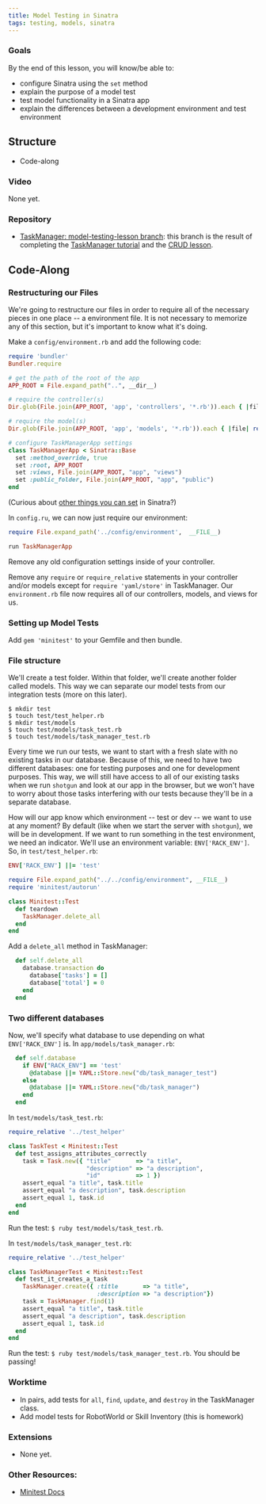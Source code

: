 ```yaml
---
title: Model Testing in Sinatra
tags: testing, models, sinatra
---
```

### Goals

By the end of this lesson, you will know/be able to:

* configure Sinatra using the `set` method
* explain the purpose of a model test
* test model functionality in a Sinatra app
* explain the differences between a development environment and test environment

## Structure

* Code-along

### Video

None yet.

### Repository

* [TaskManager: model-testing-lesson branch](https://github.com/turingschool-examples/task-manager/tree/model-testing-lesson): this branch is the result of completing the [TaskManager tutorial](https://github.com/JumpstartLab/curriculum/blob/master/source/projects/task_manager.markdown) and the [CRUD lesson](https://github.com/turingschool/lesson_plans/blob/master/ruby_02-web_applications_with_ruby/crud_sinatra.markdown).

## Code-Along

### Restructuring our Files

We're going to restructure our files in order to require all of the necessary pieces in one place -- a environment file. It is not necessary to memorize any of this section, but it's important to know what it's doing. 

Make a `config/environment.rb` and add the following code:

```ruby
require 'bundler'
Bundler.require

# get the path of the root of the app
APP_ROOT = File.expand_path("..", __dir__)

# require the controller(s)
Dir.glob(File.join(APP_ROOT, 'app', 'controllers', '*.rb')).each { |file| require file }

# require the model(s)
Dir.glob(File.join(APP_ROOT, 'app', 'models', '*.rb')).each { |file| require file }

# configure TaskManagerApp settings
class TaskManagerApp < Sinatra::Base
  set :method_override, true
  set :root, APP_ROOT
  set :views, File.join(APP_ROOT, "app", "views")
  set :public_folder, File.join(APP_ROOT, "app", "public")
end
```

(Curious about [other things you can set](http://www.sinatrarb.com/intro.html#Available%20Settings) in Sinatra?)

In `config.ru`, we can now just require our environment:

```ruby
require File.expand_path('../config/environment',  __FILE__)

run TaskManagerApp
```

Remove any old configuration settings inside of your controller.

Remove any `require` or `require_relative` statements in your controller and/or models except for `require 'yaml/store'` in TaskManager. Our `environment.rb` file now requires all of our controllers, models, and views for us. 

### Setting up Model Tests

Add `gem 'minitest'` to your Gemfile and then bundle.

### File structure

We'll create a test folder. Within that folder, we'll create another folder called models. This way we can separate our model tests from our integration tests (more on this later). 

```
$ mkdir test
$ touch test/test_helper.rb
$ mkdir test/models
$ touch test/models/task_test.rb
$ touch test/models/task_manager_test.rb
```

Every time we run our tests, we want to start with a fresh slate with no existing tasks in our database. Because of this, we need to have two different databases: one for testing purposes and one for development purposes. This way, we will still have access to all of our existing tasks when we run `shotgun` and look at our app in the browser, but we won't have to worry about those tasks interfering with our tests because they'll be in a separate database.

How will our app know which environment -- test or dev -- we want to use at any moment? By default (like when we start the server with `shotgun`), we will be in development. If we want to run something in the test environment, we need an indicator. We'll use an environment variable: `ENV['RACK_ENV']`. So, in `test/test_helper.rb`:

```ruby
ENV['RACK_ENV'] ||= 'test'

require File.expand_path("../../config/environment", __FILE__)
require 'minitest/autorun'

class Minitest::Test 
  def teardown
    TaskManager.delete_all
  end
end

```

Add a `delete_all` method in TaskManager:

```ruby
  def self.delete_all
    database.transaction do
      database['tasks'] = []
      database['total'] = 0
    end
  end
```

### Two different databases

Now, we'll specify what database to use depending on what `ENV['RACK_ENV']` is. In `app/models/task_manager.rb`:

```ruby
  def self.database
    if ENV["RACK_ENV"] == 'test'
      @database ||= YAML::Store.new("db/task_manager_test")
    else
      @database ||= YAML::Store.new("db/task_manager")
    end
  end
```

In `test/models/task_test.rb`:

```ruby
require_relative '../test_helper'

class TaskTest < Minitest::Test 
  def test_assigns_attributes_correctly
    task = Task.new({ "title"       => "a title", 
                      "description" => "a description",
                      "id"          => 1 })
    assert_equal "a title", task.title
    assert_equal "a description", task.description
    assert_equal 1, task.id
  end
end
```

Run the test: `$ ruby test/models/task_test.rb`.

In `test/models/task_manager_test.rb`:

```ruby
require_relative '../test_helper'

class TaskManagerTest < Minitest::Test 
  def test_it_creates_a_task
    TaskManager.create({ :title       => "a title", 
                         :description => "a description"})
    task = TaskManager.find(1)
    assert_equal "a title", task.title
    assert_equal "a description", task.description
    assert_equal 1, task.id
  end
end
```

Run the test: `$ ruby test/models/task_manager_test.rb`. You should be passing!

### Worktime

* In pairs, add tests for `all`, `find`, `update`, and `destroy` in the TaskManager class. 
* Add model tests for RobotWorld or Skill Inventory (this is homework)

### Extensions

* None yet.

### Other Resources:

* [Minitest Docs](http://docs.seattlerb.org/minitest/)
